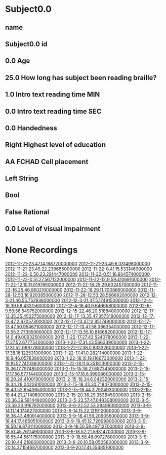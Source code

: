 Subject0.0
=======

name
-----
Subject0.0
id
-----
0.0
Age
-----
25.0
How long has subject been reading braille?
-----
1.0
Intro text reading time MIN
-----
0.0
Intro text reading time SEC
-----
0.0
Handedness
-----
Right
Highest level of education
-----
AA
FCHAD Cell placement
-----
Left
String
-----

Bool
-----
False
Rational
-----
0.0
Level of visual impairment
-----
None
Recordings
===========
[2012-11-21-23.47.14.168720000000](2012-11-21-23.47.14.168720000000/Recording.md)
[2012-11-21-23.49.6.031498000000](2012-11-21-23.49.6.031498000000/Recording.md)
[2012-11-21-23.49.22.239665000000](2012-11-21-23.49.22.239665000000/Recording.md)
[2012-11-22-0.41.15.533146000000](2012-11-22-0.41.15.533146000000/Recording.md)
[2012-11-22-0.50.23.291447000000](2012-11-22-0.50.23.291447000000/Recording.md)
[2012-11-22-0.51.16.864574000000](2012-11-22-0.51.16.864574000000/Recording.md)
[2012-11-22-0.51.27.567122000000](2012-11-22-0.51.27.567122000000/Recording.md)
[2012-11-22-12.9.59.410691000000](2012-11-22-12.9.59.410691000000/Recording.md)
[2012-11-22-12.10.11.019769000000](2012-11-22-12.10.11.019769000000/Recording.md)
[2012-11-22-16.25.29.832457000000](2012-11-22-16.25.29.832457000000/Recording.md)
[2012-11-22-16.25.46.960210000000](2012-11-22-16.25.46.960210000000/Recording.md)
[2012-11-22-16.29.11.700866000000](2012-11-22-16.29.11.700866000000/Recording.md)
[2012-11-28-12.53.16.920385000000](2012-11-28-12.53.16.920385000000/Recording.md)
[2012-11-28-12.53.28.566692000000](2012-11-28-12.53.28.566692000000/Recording.md)
[2012-12-3-21.46.55.752938000000](2012-12-3-21.46.55.752938000000/Recording.md)
[2012-12-3-21.47.5.174915000000](2012-12-3-21.47.5.174915000000/Recording.md)
[2012-12-4-16.39.58.433156000000](2012-12-4-16.39.58.433156000000/Recording.md)
[2012-12-4-16.40.9.646658000000](2012-12-4-16.40.9.646658000000/Recording.md)
[2012-12-6-9.59.56.549752000000](2012-12-6-9.59.56.549752000000/Recording.md)
[2012-12-15-22.46.20.518840000000](2012-12-15-22.46.20.518840000000/Recording.md)
[2012-12-17-13.35.35.453275000000](2012-12-17-13.35.35.453275000000/Recording.md)
[2012-12-17-13.35.47.357318000000](2012-12-17-13.35.47.357318000000/Recording.md)
[2012-12-17-13.47.2.670573000000](2012-12-17-13.47.2.670573000000/Recording.md)
[2012-12-17-13.47.12.851749000000](2012-12-17-13.47.12.851749000000/Recording.md)
[2012-12-17-13.47.50.954671000000](2012-12-17-13.47.50.954671000000/Recording.md)
[2012-12-17-13.47.58.066354000000](2012-12-17-13.47.58.066354000000/Recording.md)
[2012-12-17-13.55.3.773559000000](2012-12-17-13.55.3.773559000000/Recording.md)
[2012-12-17-13.55.10.818682000000](2012-12-17-13.55.10.818682000000/Recording.md)
[2012-12-17-14.0.49.009325000000](2012-12-17-14.0.49.009325000000/Recording.md)
[2013-1-22-17.27.42.524078000000](2013-1-22-17.27.42.524078000000/Recording.md)
[2013-1-22-17.27.52.677754000000](2013-1-22-17.27.52.677754000000/Recording.md)
[2013-1-22-17.31.43.566339000000](2013-1-22-17.31.43.566339000000/Recording.md)
[2013-1-22-17.31.52.989778000000](2013-1-22-17.31.52.989778000000/Recording.md)
[2013-1-22-17.38.0.833326000000](2013-1-22-17.38.0.833326000000/Recording.md)
[2013-1-22-17.38.16.122531000000](2013-1-22-17.38.16.122531000000/Recording.md)
[2013-1-22-17.41.0.282114000000](2013-1-22-17.41.0.282114000000/Recording.md)
[2013-1-22-18.9.46.057838000000](2013-1-22-18.9.46.057838000000/Recording.md)
[2013-1-22-18.10.19.116673000000](2013-1-22-18.10.19.116673000000/Recording.md)
[2013-1-22-18.10.57.741036000000](2013-1-22-18.10.57.741036000000/Recording.md)
[2013-1-22-18.11.6.351813000000](2013-1-22-18.11.6.351813000000/Recording.md)
[2013-2-15-15.36.17.797485000000](2013-2-15-15.36.17.797485000000/Recording.md)
[2013-2-15-15.36.27.687345000000](2013-2-15-15.36.27.687345000000/Recording.md)
[2013-2-15-17.17.56.577144000000](2013-2-15-17.17.56.577144000000/Recording.md)
[2013-2-15-17.18.6.099086000000](2013-2-15-17.18.6.099086000000/Recording.md)
[2013-2-15-18.20.24.410019000000](2013-2-15-18.20.24.410019000000/Recording.md)
[2013-2-15-18.34.6.042320000000](2013-2-15-18.34.6.042320000000/Recording.md)
[2013-2-15-18.34.28.042281000000](2013-2-15-18.34.28.042281000000/Recording.md)
[2013-2-15-18.43.30.718473000000](2013-2-15-18.43.30.718473000000/Recording.md)
[2013-2-15-18.43.52.654365000000](2013-2-15-18.43.52.654365000000/Recording.md)
[2013-2-15-18.44.3.792493000000](2013-2-15-18.44.3.792493000000/Recording.md)
[2013-2-15-18.44.21.211406000000](2013-2-15-18.44.21.211406000000/Recording.md)
[2013-2-15-20.36.29.353845000000](2013-2-15-20.36.29.353845000000/Recording.md)
[2013-2-15-20.36.39.581448000000](2013-2-15-20.36.39.581448000000/Recording.md)
[2013-3-5-23.57.47.648308000000](2013-3-5-23.57.47.648308000000/Recording.md)
[2013-3-5-23.59.33.916792000000](2013-3-5-23.59.33.916792000000/Recording.md)
[2013-3-6-22.52.53.284990000000](2013-3-6-22.52.53.284990000000/Recording.md)
[2013-3-9-14.11.14.174827000000](2013-3-9-14.11.14.174827000000/Recording.md)
[2013-3-9-14.15.22.121912000000](2013-3-9-14.15.22.121912000000/Recording.md)
[2013-3-9-18.36.43.480914000000](2013-3-9-18.36.43.480914000000/Recording.md)
[2013-3-9-18.41.56.209055000000](2013-3-9-18.41.56.209055000000/Recording.md)
[2013-3-9-18.44.17.465051000000](2013-3-9-18.44.17.465051000000/Recording.md)
[2013-3-9-18.45.12.720998000000](2013-3-9-18.45.12.720998000000/Recording.md)
[2013-3-9-18.50.19.873111000000](2013-3-9-18.50.19.873111000000/Recording.md)
[2013-3-9-18.50.59.497127000000](2013-3-9-18.50.59.497127000000/Recording.md)
[2013-3-9-18.51.45.761149000000](2013-3-9-18.51.45.761149000000/Recording.md)
[2013-3-9-18.52.21.593147000000](2013-3-9-18.52.21.593147000000/Recording.md)
[2013-3-9-18.55.44.561175000000](2013-3-9-18.55.44.561175000000/Recording.md)
[2013-3-9-18.58.48.097278000000](2013-3-9-18.58.48.097278000000/Recording.md)
[2013-3-9-20.10.44.218660000000](2013-3-9-20.10.44.218660000000/Recording.md)
[2013-3-9-20.10.58.050580000000](2013-3-9-20.10.58.050580000000/Recording.md)
[2013-3-9-20.14.37.154687000000](2013-3-9-20.14.37.154687000000/Recording.md)
[2013-3-9-20.17.41.554851000000](2013-3-9-20.17.41.554851000000/Recording.md)
